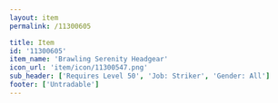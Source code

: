 ```yaml
---
layout: item
permalink: /11300605

title: Item
id: '11300605'
item_name: 'Brawling Serenity Headgear'
icon_url: 'item/icon/11300547.png'
sub_header: ['Requires Level 50', 'Job: Striker', 'Gender: All']
footer: ['Untradable']
---
```


